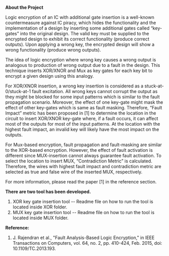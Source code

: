 **About the Project**

Logic encryption of an IC with additional gate insertion is a well-known countermeasure against IC piracy, which hides the functionality and the implementation of a design by inserting some additional gates called “key-gates” into the original design. The valid key must be supplied to the encrypted design to exhibit its correct functionality (produce correct outputs). Upon applying a wrong key, the encrypted design will show a wrong functionality (produce wrong outputs). 

The idea of logic encryption where wrong key causes a wrong output is analogous to production of wrong output due to a fault in the design. This technique inserts XOR/XNOR and Mux as key gates for each key bit to encrypt a given design using this analogy.

For XOR/XNOR insertion, a wrong key insertion is considered as a stuck-at-0/stuck-at-1 fault excitation. All wrong keys cannot corrupt the output as they might be blocked for some input patterns which is similar to the fault propagation scenario. Moreover, the effect of one key-gate might mask the effect of other key-gates which is same as fault masking. Therefore, “Fault Impact” metric has been proposed in [1] to determine the location in the circuit to insert XOR/XNOR key-gate where, if a fault occurs, it can affect most of the outputs for most of the input patterns. At the location with the highest fault impact, an invalid key will likely have the most impact on the outputs.

For Mux-based encryption, fault propagation and fault-masking are similar to the XOR-based encryption. However, the effect of fault activation is different since MUX-insertion cannot always guarantee fault activation. To select the location to insert MUX, “Contradiction Metric” is calculated. Therefore, the wires with highest fault impact and contradiction metric are selected as true and false wire of the inserted MUX, respectively.

For more information, please read the paper [1] in the reference section.

**There are two tool has been developed.**

1. XOR key gate insertion tool -- Readme file on how to run the tool is located inside XOR folder.
2. MUX key gate insertion tool -- Readme file on how to run the tool is located inside MUX folder.


**Reference:**

1. J. Rajendran et al., "Fault Analysis-Based Logic Encryption," in IEEE Transactions on Computers, vol. 64, no. 2, pp. 410-424, Feb. 2015, doi: 10.1109/TC.2013.193.
